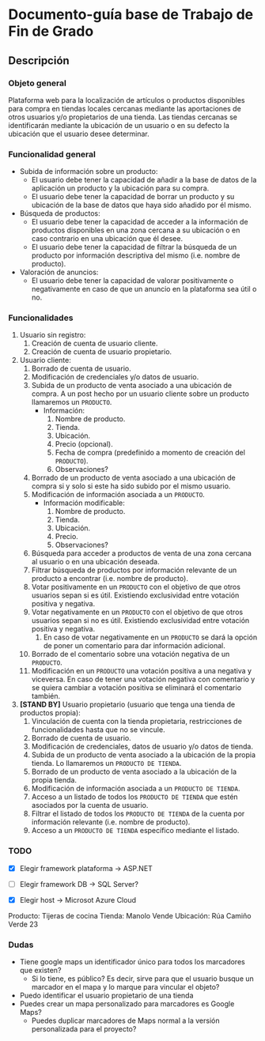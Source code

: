 # Documento-guía base de Trabajo de Fin de Grado

## Descripción

### Objeto general

Plataforma web para la localización de artículos o productos disponibles para compra en tiendas locales cercanas mediante las aportaciones de otros usuarios y/o propietarios de una tienda.
Las tiendas cercanas se identificarán mediante la ubicación de un usuario o en su defecto la ubicación que el usuario desee determinar.

### Funcionalidad general

- Subida de información sobre un producto:
  - El usuario debe tener la capacidad de añadir a la base de datos de la aplicación un producto y la ubicación para su compra.
  - El usuario debe tener la capacidad de borrar un producto y su ubicación de la base de datos que haya sido añadido por él mismo.
- Búsqueda de productos:
  - El usuario debe tener la capacidad de acceder a la información de productos disponibles en una zona cercana a su ubicación o en caso contrario en una ubicación que él desee.
  - El usuario debe tener la capacidad de filtrar la búsqueda de un producto por información descriptiva del mismo (i.e. nombre de producto).
- Valoración de anuncios:
  - El usuario debe tener la capacidad de valorar positivamente o negativamente en caso de que un anuncio en la plataforma sea útil o no.

### Funcionalidades

1. Usuario sin registro:
    1. Creación de cuenta de usuario cliente.
    2. Creación de cuenta de usuario propietario.
2. Usuario cliente:
    1. Borrado de cuenta de usuario.
    2. Modificación de credenciales y/o datos de usuario.
    3. Subida de un producto de venta asociado a una ubicación de compra. A un post hecho por un usuario cliente sobre un producto llamaremos un `PRODUCTO`.
       - Información:
          1. Nombre de producto.
          2. Tienda.
          3. Ubicación.
          4. Precio (opcional).
          5. Fecha de compra (predefinido a momento de creación del `PRODUCTO`).
          6. Observaciones?
    4. Borrado de un producto de venta asociado a una ubicación de compra si y solo si este ha sido subido por el mismo usuario.
    5. Modificación de información asociada a un `PRODUCTO`.
       - Información modificable:
         1. Nombre de producto.
         2. Tienda.
         3. Ubicación.
         4. Precio.
         5. Observaciones?
    6. Búsqueda para acceder a productos de venta de una zona cercana al usuario o en una ubicación deseada.
    7. Filtrar búsqueda de productos por información relevante de un producto a encontrar (i.e. nombre de producto).
    8. Votar positivamente en un `PRODUCTO` con el objetivo de que otros usuarios sepan si es útil. Existiendo exclusividad entre votación positiva y negativa.
    9. Votar negativamente en un `PRODUCTO` con el objetivo de que otros usuarios sepan si no es útil. Existiendo exclusividad entre votación positiva y negativa.
       1. En caso de votar negativamente en un `PRODUCTO` se dará la opción de poner un comentario para dar información adicional.
    10. Borrado de el comentario sobre una votación negativa de un `PRODUCTO`.
    11. Modificación en un `PRODUCTO` una votación positiva a una negativa y viceversa. En caso de tener una votación negativa con comentario y se quiera cambiar a votación positiva se eliminará el comentario también.
3. **\[STAND BY]** Usuario propietario (usuario que tenga una tienda de productos propia):
    1. Vinculación de cuenta con la tienda propietaria, restricciones de funcionalidades hasta que no se vincule.
    2. Borrado de cuenta de usuario.
    3. Modificación de credenciales, datos de usuario y/o datos de tienda.
    4. Subida de un producto de venta asociado a la ubicación de la propia tienda. Lo llamaremos un `PRODUCTO DE TIENDA`.
    5. Borrado de un producto de venta asociado a la ubicación de la propia tienda.
    6. Modificación de información asociada a un `PRODUCTO DE TIENDA`.
    7. Acceso a un listado de todos los `PRODUCTO DE TIENDA` que estén asociados por la cuenta de usuario.
    8. Filtrar el listado de todos los `PRODUCTO DE TIENDA` de la cuenta por información relevante (i.e. nombre de producto).
    9. Acceso a un `PRODUCTO DE TIENDA` específico mediante el listado.

### TODO

- [X] Elegir framework plataforma -> ASP.NET
- [ ] Elegir framework DB -> SQL Server?
- [X] Elegir host -> Microsot Azure Cloud



Producto: Tijeras de cocina
Tienda: Manolo Vende
Ubicación: Rúa Camiño Verde 23

### Dudas

- Tiene google maps un identificador único para todos los marcadores que existen?
  - Si lo tiene, es público? Es decir, sirve para que el usuario busque un marcador en el mapa y lo marque para vincular el objeto?
- Puedo identificar el usuario propietario de una tienda
- Puedes crear un mapa personalizado para marcadores es Google Maps?
  - Puedes duplicar marcadores de Maps normal a la versión personalizada para el proyecto?